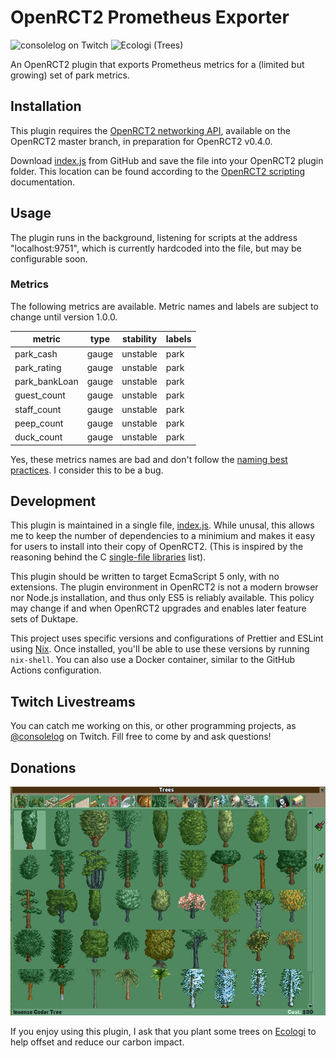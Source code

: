 # OpenRCT2 Prometheus Exporter

![consolelog on Twitch](https://img.shields.io/twitch/status/consolelog?logo=twitch&logoColor=white&style=flat-square)
![Ecologi (Trees)](https://img.shields.io/ecologi/trees/terinjokes?label=planted%20trees&style=flat-square)

An OpenRCT2 plugin that exports Prometheus metrics for a (limited but growing)
set of park metrics.

## Installation

This plugin requires the [OpenRCT2 networking API][networking-api], available on
the OpenRCT2 master branch, in preparation for OpenRCT2 v0.4.0.

Download [index.js](./index.js) from GitHub and save the file into your OpenRCT2
plugin folder. This location can be found according to the [OpenRCT2
scripting][scripting] documentation.

## Usage

The plugin runs in the background, listening for scripts at the address
"localhost:9751", which is currently hardcoded into the file, but may be
configurable soon.

### Metrics

The following metrics are available. Metric names and labels are subject to
change until version 1.0.0.

| metric        | type  | stability | labels |
| ------------- | ----- | --------- | ------ |
| park_cash     | gauge | unstable  | park   |
| park_rating   | gauge | unstable  | park   |
| park_bankLoan | gauge | unstable  | park   |
| guest_count   | gauge | unstable  | park   |
| staff_count   | gauge | unstable  | park   |
| peep_count    | gauge | unstable  | park   |
| duck_count    | gauge | unstable  | park   |

Yes, these metrics names are bad and don't follow the [naming best practices]. I
consider this to be a bug.

## Development

This plugin is maintained in a single file, [index.js](./index.js). While
unusal, this allows me to keep the number of dependencies to a minimium and
makes it easy for users to install into their copy of OpenRCT2. (This is
inspired by the reasoning behind the C [single-file libraries][sfl] list).

This plugin should be written to target EcmaScript 5 only, with no extensions.
The plugin environment in OpenRCT2 is not a modern browser nor Node.js
installation, and thus only ES5 is reliably available. This policy may change if
and when OpenRCT2 upgrades and enables later feature sets of Duktape.

This project uses specific versions and configurations of Prettier and ESLint
using [Nix]. Once installed, you'll be able to use these versions by running
`nix-shell`. You can also use a Docker container, similar to the GitHub Actions
configuration.

## Twitch Livestreams

You can catch me working on this, or other programming projects, as
[\@consolelog][twitch] on Twitch. Fill free to come by and ask questions!

## Donations

![OpenRCT2 trees scenery window](./trees.png)

If you enjoy using this plugin, I ask that you plant some trees on
[Ecologi][ecologi] to help offset and reduce our carbon impact.

[networking-api]: https://github.com/OpenRCT2/OpenRCT2/blob/96d1db97e0bbc689ef9d5d48ee2514bec7c5c7f8/distribution/scripting.md#:~:text=Can%20plugins%20communicate%20with%20other%20processes,%20or%20the%20internet?
[scripting]: https://github.com/OpenRCT2/OpenRCT2/blob/96d1db97e0bbc689ef9d5d48ee2514bec7c5c7f8/distribution/scripting.md#scripts-for-openrct2
[naming best practices]: https://prometheus.io/docs/practices/naming/
[nix]: https://nixos.org/manual/nix/stable/#chap-introduction
[sfl]: https://github.com/nothings/single_file_libs#single-file-public-domainopen-source-libraries-with-minimal-dependencies
[twitch]: https://twitch.tv/consolelog
[ecologi]: https://ecologi.com/terinjokes
